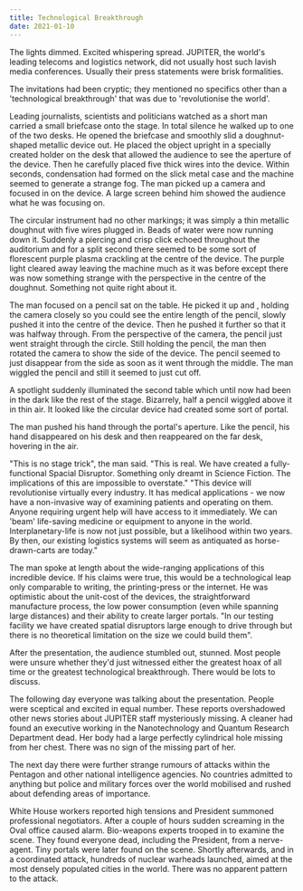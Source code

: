 ```yaml
---
title: Technological Breakthrough
date: 2021-01-10
---
```


The lights dimmed. Excited whispering spread. JUPITER, the world's leading telecoms and logistics network, did not usually host such lavish media conferences. Usually their press statements were brisk formalities.

The invitations had been cryptic; they mentioned no specifics other than a 'technological breakthrough' that was due to 'revolutionise the world'.

Leading journalists, scientists and politicians watched as a short man carried a small briefcase onto the stage. In total silence he walked up to one of the two desks. He opened the briefcase and smoothly slid a doughnut-shaped metallic device out. He placed the object upright in a specially created holder on the desk that allowed the audience to see the aperture of the device. Then he carefully placed five thick wires into the device. Within seconds, condensation had formed on the slick metal case and the machine seemed to generate a strange fog.
The man picked up a camera and focused in on the device. A large screen behind him showed the audience what he was focusing on.

The circular instrument had no other markings; it was simply a thin metallic doughnut with five wires plugged in. Beads of water were now running down it. Suddenly a piercing and crisp click echoed throughout the auditorium and for a split second there seemed to be some sort of florescent purple plasma crackling at the centre of the device. The purple light cleared away leaving the machine much as it was before except there was now something strange with the perspective in the centre of the doughnut. Something not quite right about it.

The man focused on a pencil sat on the table. He picked it up and , holding the camera closely so you could see the entire length of the pencil, slowly pushed it into the centre of the device. Then he pushed it further so that it was halfway through. From the perspective of the camera, the pencil just went straight through the circle. Still holding the pencil, the man then rotated the camera to show the side of the device. The pencil seemed to just disappear from the side as soon as it went through the middle. The man wiggled the pencil and still it seemed to just cut off.

A spotlight suddenly illuminated the second table which until now had been in the dark like the rest of the stage. Bizarrely, half a pencil wiggled above it in thin air. It looked like the circular device had created some sort of portal.

The man pushed his hand through the portal's aperture. Like the pencil, his hand disappeared on his desk and then reappeared on the far desk, hovering in the air.

"This is no stage trick", the man said. "This is real. We have created a fully-functional Spacial Disruptor. Something only dreamt in Science Fiction. The implications of this are impossible to overstate."
"This device will revolutionise virtually every industry. It has medical applications - we now have a non-invasive way of examining patients and operating on them.
Anyone requiring urgent help will have access to it immediately. We can 'beam' life-saving medicine or equipment to anyone in the world. Interplanetary-life is now not just possible, but a likelihood within two years.
By then, our existing logistics systems will seem as antiquated as horse-drawn-carts are today."

The man spoke at length about the wide-ranging applications of this incredible device. If his claims were true, this would be a technological leap only comparable to writing, the printing-press or the internet.
He was optimistic about the unit-cost of the devices, the straightforward manufacture process, the low power consumption (even while spanning large distances) and their ability to create larger portals.
"In our testing facility we have created spatial disruptors large enough to drive through but there is no theoretical limitation on the size we could build them".

After the presentation, the audience stumbled out, stunned. Most people were unsure whether they'd just witnessed either the greatest hoax of all time or the greatest technological breakthrough. There would be lots to discuss.

The following day everyone was talking about the presentation. People were sceptical and excited in equal number. These reports overshadowed other news stories about JUPITER staff mysteriously missing. A cleaner had found an executive working in the Nanotechnology and Quantum Research Department dead. Her body had a large perfectly cylindrical hole missing from her chest. There was no sign of the missing part of her.

The next day there were further strange rumours of attacks within the Pentagon and other national intelligence agencies. No countries admitted to anything but police and military forces over the world mobilised and rushed about defending areas of importance.

White House workers reported high tensions and President summoned professional negotiators. After a couple of hours sudden screaming in the Oval office caused alarm. Bio-weapons experts trooped in to examine the scene. They found everyone dead, including the President, from a nerve-agent. Tiny portals were later found on the scene.
Shortly afterwards, and in a coordinated attack, hundreds of nuclear warheads launched, aimed at the most densely populated cities in the world. There was no apparent pattern to the attack.

